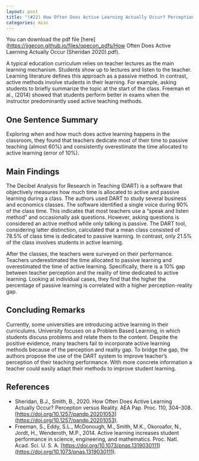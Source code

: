 ```yaml
---
layout: post
title: "(#22) How Often Does Active Learning Actually Occur? Perception versus Reality"
categories: misc
---
```


You can download the pdf file [here](https://jjgecon.github.io/files/opecon_pdfs/How Often Does Active Laerning Actually Occur (Sheridan 2020).pdf).

A typical education curriculum relies on teacher lectures as the main learning mechanism. Students show up to lectures and listen to the teacher. Learning literature defines this approach as a passive method. In contrast, active methods involve students in their learning. For example, asking students to briefly summarize the topic at the start of the class. Freeman et al., (2014) showed that students perform better in exams when the instructor predominantly used active teaching methods.

## One Sentence Summary

Exploring when and how much does active learning happens in the classroom, they found that teachers dedicate most of their time to passive teaching (almost 60%) and consistently overestimate the time allocated to active learning (error of 10%).

## Main Findings

The Decibel Analysis for Research in Teaching (DART) is a software that objectively measures how much time is allocated to active and passive learning during a class. The authors used DART to study several business and economics classes. The software identified a single voice during 90% of the class time. This indicates that most teachers use a “speak and listen method” and occasionally ask questions. However, asking questions is considered an active method while only talking is passive. The DART tool, considering latter distinction, calculated that a mean class consisted of 78.5% of class time is dedicated to passive learning. In contrast, only 21.5% of the class involves students in active learning.

After the classes, the teachers were surveyed on their performance. Teachers underestimated the time allocated to passive learning and overestimated the time of active learning. Specifically, there is a 10% gap between teacher perception and the reality of time dedicated to active learning. Looking at individual cases, they find that the higher the percentage of passive learning is correlated with a higher perception-reality gap.

## Concluding Remarks 

Currently, some universities are introducing active learning in their curriculums. University focuses on a Problem Based Learning, in which students discuss problems and relate them to the content. Despite the positive evidence, many teachers fail to incorporate active learning methods because of the perception and reality gap. To bridge the gap, the authors propose the use of the DART system to improve teacher’s perception of their teaching performance. With more concrete information a teacher could easily adapt their methods to improve student learning.

## References
* Sheridan, B.J., Smith, B., 2020. How Often Does Active Learning Actually Occur? Perception versus Reality. AEA Pap. Proc. 110, 304–308. [https://doi.org/10.1257/pandp.20201053](https://doi.org/10.1257/pandp.20201053).
* Freeman, S., Eddy, S.L., McDonough, M., Smith, M.K., Okoroafor, N., Jordt, H., Wenderoth, M.P., 2014. Active learning increases student performance in science, engineering, and mathematics. Proc. Natl. Acad. Sci. U. S. A. [https://doi.org/10.1073/pnas.1319030111](https://doi.org/10.1073/pnas.1319030111).
